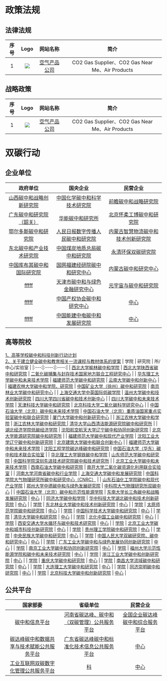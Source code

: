 # 政策法规
## 法律法规
| 序号 | Logo | 网站名称 | 简介 | 
|:---:|:----:|:----:|:----:|
| 1 | ![](https://www.airproducts.com/-/media/airproducts/air-products-logo.png?h=43&la=en&w=198&hash=90A24EFA57CB0806A7B5EBFC0FC78336) | [空气产品公司](https://www.airproducts.com/gases/carbon-dioxide) | CO2 Gas Supplier、CO2 Gas Near Me、Air Products |
## 战略政策
| 序号 | Logo | 网站名称 | 简介 | 
|:---:|:----:|:----:|:----:|
| 1 | ![](https://www.airproducts.com/-/media/airproducts/air-products-logo.png?h=43&la=en&w=198&hash=90A24EFA57CB0806A7B5EBFC0FC78336) | [空气产品公司](https://www.airproducts.com/gases/carbon-dioxide) | CO2 Gas Supplier、CO2 Gas Near Me、Air Products |

# 双碳行动
## 企业单位
| 政府单位 | 国央企业 | 民营企业 |
|:---:|:----:|:----:|
| [山西碳中和战略创新研究院](https://zgq.shanxi.gov.cn/ywdt_0/qnyw_71397/202110/t20211022_2794365.shtml) | [中国化学碳中和科学技术研究院](http://www.chinahualueng.com/default/detail/773) | [前瞻碳中和战略研究院](https://bg.qianzhan.com/tanzhonghe/) |
| [广东碳中和研究院（韶关）](http://www.gicn.ac.cn/) | [华能碳中和研究所](https://www.chng.com.cn/detail_jtyw/-/article/ccgb60va5Gwc/v/915471.html) | [北京怀柔工博碳中和研究院](https://view.inews.qq.com/k/20210817A04DRU00?web_channel=wap&openApp=false&f=newdc) |
| [鄂尔多斯碳中和研究院](http://ordostzh.cn/index.html) | [人民日报数字传播人民碳中和研究院](https://www.cdmfund.org/29024.html) | [内蒙古智慧物流碳中和技术创新研究院](https://www.eco.gov.cn/news_info/57319.html) |
| [东北碳中和产业技术研究院](http://lyt.ln.gov.cn/sy_143513/snzx/202107/t20210716_4217903.html) | [中国煤炭地质总局碳中和研究院](http://kczy.ccgc.cn/newsinfo/1882203.html) | [永清环保双碳研究院](http://www.yonker.com.cn/index.php?m=content&c=index&a=show&catid=31&id=1363#) |
| [中国库布其碳中和国际研究院](http://www.cssn.cn/whjs/whjs_whcy/202102/t20210210_5311564.shtml) | [国网福建经研院碳中和研究中心](https://news.bjx.com.cn/html/20210827/1173136.shtml) | [内蒙古碳中和研究中心](http://www.nmgsb.com.cn/system/yaowen/2022/062R4K2022.html) |
| [fffff](http://www.gicn.ac.cn/) | [天津市碳中和与绿色金融研究中心](https://www.tjcac.gov.cn/tjsg/cxyy/202108/t20210813_5533818.html) | [元宇宙与碳中和研究院](https://yyzcn.cn/blog/diary/1077.html) |
| [fffff](http://www.gicn.ac.cn/) | [中国产权协会碳中和研究中心](http://gs.people.com.cn/n2/2021/0514/c183360-34725783.html) | [中心](http://www.nmgsb.com.cn/system/yaowen/2022/062R4K2022.html) |
| [fffff](http://www.gicn.ac.cn/) | [中国能建中电碳中和发展研究院](http://www.ceec.net.cn/art/2022/6/11/art_11019_2521949.html) | [中心](http://www.nmgsb.com.cn/system/yaowen/2022/062R4K2022.html) |

## 高等院校
[1、高等学校碳中和科技创新行动计划](http://www.gov.cn/zhengce/zhengceku/2021-07/29/content_5628172.htm) <br>
[2、关于建立健全碳中和教育相关一流课程与教材体系的提案](http://www.moe.gov.cn/jyb_xxgk/xxgk_jyta/jyta_gaojiaosi/202208/t20220819_654024.html)
| 学院 | 研究院 | 所/中心/实验室 |
|:---:|:----:|:----:|
| [西北大学榆林碳中和学院](https://tzhxy.nwu.edu.cn/) | [西北大学陕西省碳中和研究院](https://tzhxy.nwu.edu.cn/) | [二氧化碳捕集与封存技术国家地方联合工程研究中心](https://ccus.nwu.edu.cn/index.htm) |
| [华东理工大学碳中和未来技术学院](https://zhxy.ecust.edu.cn/2021/0917/c6479a133287/page.htm) | [福建师范大学碳中和研究院](https://facn.fjnu.edu.cn/main.htm) | [云南大学碳中和创新中心](http://www.news.ynu.edu.cn/info/1093/27358.htm) |
| [福建农林大学碳中和学院、研究院](https://lxy.fafu.edu.cn/main.htm) | [中国矿业大学（徐州）碳中和研究院](https://lcei.cumt.edu.cn/) | [南京林业大学碳中和研究中心](https://news.eol.cn/dongtai/202107/t20210722_2138930.shtml) |
| [上海交通大学中英国际低碳学院](https://lcc.sjtu.edu.cn/) | [温州大学碳中和技术创新研究院](http://www.wzutiicn.com/) | [四川大学四川省碳中和技术创新中心](https://www.scu.edu.cn/info/1203/18379.htm) |
| [四川大学碳中和未来技术学院](https://www.scu.edu.cn/zzjg/xysz.htm#) | [天津科技大学碳中和研究院](http://news.tust.edu.cn/kdxw/c8f87967338b4023911d89e4ab0a1b13.htm) | [北京科技大学二氧化碳科学研究中心](https://news.ustb.edu.cn/info/1087/1613.htm) |
| [中国石油大学（北京）碳中和未来技术学院](https://www.cup.edu.cn/CCNFT/) | [中国石油大学（北京）重质油国家重点实验室碳中和联合研究院](https://www.cup.edu.cn/heavyoil/index.htm) | [厦门大学碳中和创新研究中心](https://coe.xmu.edu.cn/NewsShow.aspx?Id=16364) |
| [浙江农林大学碳中和学院](https://et.zafu.edu.cn/index.htm) | [浙江农林大学碳中和研究院  ](https://icn.zafu.edu.cn/) | [清华大学山西清洁能源研究院碳中和研究所](http://www.sice-tsinghua.org/index.php/research16) |
| [湖北经济学院低碳经济学院](http://dtjj.hbue.edu.cn/) | [沈阳航空航天大学辽宁碳中和协同创新研究院](https://www.sau.edu.cn/info/1041/3188.htm) | [北京大学能源研究院碳中和研究所](https://energy.pku.edu.cn/tzgg/yjyxw/0b2acfa608244495acceb36b792637ee.htm) |
| [福建师范大学碳中和现代产业学院](https://env.fjnu.edu.cn/main.htm) | [沈阳工业大学辽宁碳中和创新研究院](https://www.eol.cn/news/dongtai/202109/t20210923_2158226.shtml) | [北京建筑大学碳中和联合创新中心](https://xww.bucea.edu.cn/tgx/889befd59f13439d9af266a4ce92dc35.htm) |
| [福建师范大学碳中和未来技术学院](https://geo.fjnu.edu.cn/main.htm) | [沈阳工程学院碳达峰碳中和研究院](http://sie.edu.cn/info/1234/3376.htm) | [中国石油大学（华东）碳中和技术联合实验室](https://news.upc.edu.cn/info/1432/107239.htm) |
| [华北理工大学钢铁碳中和学院](http://newstest.ncst.edu.cn/col/1393558054724/2022/04/29/1651219946075.html) | [山东师范大学碳中和研究院](http://www.qlshx.sdnu.edu.cn/info/10445/125376.htm) | [中国科学院深圳先进技术研究院碳中和技术研究所](https://www.siat.ac.cn/jgsz2016/jgdh2016/kybm2016/tzhjsyjs2021/tzhjianjie/) |
| [北京工业大学碳中和未来技术学院](https://news.bjut.edu.cn/info/1002/3653.htm) | [西南石油大学碳中和研究院](https://www.swpu.edu.cn/news/info/2511/5599.htm) | [南开大学二氧化碳资源化利用联合实验室](http://news.nankai.edu.cn/ywsd/system/2021/06/25/030046956.shtml) |
| [河南大学河南省碳中和行业学院](https://ccce.henu.edu.cn/info/1534/11863.htm) | [上海交通大学碳中和发展研究院](https://ricn.sjtu.edu.cn/) | [中国科学院大气物理研究所碳中和研究中心（CNRC）](http://iap.cas.cn/gb/jgsz/kyxt/202103/t20210318_5978918.html) |
| [山东石油化工学院碳中和现代产业学院](https://www.sdipct.edu.cn/info/1047/4672.htm) | [郑州大学中德碳中和与绿色发展研究院](http://www.zzu.edu.cn/info/1217/76531.htm) | [中科院大气物理研究所双碳中心](http://cne.iap.ac.cn/) |
| [中国石油大学（北京）碳中和示范性能源学院](https://www.cup.edu.cn/ccne/szdw/index.htm) | [东南大学长三角碳中和战略发展研究院](http://ttc.seu.edu.cn/CMS/c-1049) | [中心](https://www.airprod.com/) |
| [同济大学碳中和学院](https://news.tongji.edu.cn/info/1003/79902.htm) | [华中科技大学湖北碳中和技术创新研究院](https://www.ncsti.gov.cn/kjdt/kjrd/202203/t20220324_63571.html) | [中心](https://www.airprod.com/) |
| [学院](https://www.airpr) | [东北林业大学碳中和技术创新研究院](https://news.nefu.edu.cn/info/1099/22532.htm) | [中心](https://www.airprod.com/) |
| [学院](https://www.airpr) | [太原师范学院碳中和研究院](https://www.tynu.edu.cn/info/1055/8137.htm) | [中心](https://www.airprod.com/) |
| [学院](https://www.airpr) | [中国科学技术大学碳中和研究院](https://po.ustc.edu.cn/2022/0123/c19836a544963/page.htm) | [中心](https://www.airprod.com/) |
| [学院](https://www.airpr) | [清华大学碳中和研究院](https://www.icon.tsinghua.edu.cn/) | [中心](https://www.airprod.com/) |
| [学院](https://www.airpr) | [北化中国工业碳中和研究院](https://bicci.buct.edu.cn/main.htm) | [中心](https://www.airprod.com/) |
| [学院](https://www.airpr) | [西安交通大学水循环与碳中和技术研究院](http://news.xjtu.edu.cn/info/1004/138680.htm) | [中心](https://www.airprod.com/) |
| [学院](https://www.airpr) | [北京工业大学碳中和城市科技创新研究院](https://news.bjut.edu.cn/info/1002/1904.htm) | [中心](https://www.airprod.com/) |
| [学院](https://www.airpr) | [贵州理工学院碳中和研究院](https://www.git.edu.cn/hgxy/info/1536/5126.htm) | [中心](https://www.airprod.com/) |
| [学院](https://www.airpr) | [中央民族大学碳中和研究院](https://eco.muc.edu.cn/info/1393/2936.htm) | [中心](https://www.airprod.com/) |
| [学院](https://www.airpr) | [中国人民大学双碳研究院、碳中和研究中心](http://nads.ruc.edu.cn/yjdt/1d0135645fb64269b13378f83e49b4be.htm) | [中心](https://www.airprod.com/) |
| [学院](https://www.airpr) | [广东工业大学碳中和与绿色发展协同创新研究院](https://ieee.gdut.edu.cn/info/1029/1053.htm) | [中心](https://www.airprod.com/) |
| [学院](https://www.airpr) | [南京工业大学碳中和协同创新研究院](http://cqt.njtech.edu.cn/info/1015/39508.htm) | [中心](https://www.airprod.com/) |
| [学院](https://www.airpr) | [福州大学示范性能源学院和碳中和未来技术研究院](https://news.fzu.edu.cn/info/1011/24696.htm) | [中心](https://www.airprod.com/) |
| [学院](https://www.airpr) | [浙江工业大学碳中和创新研究院](http://www.zcnii.zjut.edu.cn/main.htm) | [中心](https://www.airprod.com/) |
| [学院](https://www.airpr) | [重庆大学碳中和研究院](http://lowcarbon.cqu.edu.cn/index.htm) | [中心](https://www.airprod.com/) |
| [学院](https://www.airpr) | [南昌大学流域碳中和研究院](http://100.ncu.edu.cn/xqdt/mtjj/e5af5d9a255e4881b5685b42f1a223a3.htm) | [中心](https://www.airprod.com/) |
| [学院](https://www.airpr) | [大连理工大学碳中和研究院](https://www.dlut.edu.cn/info/1160/8004.htm) | [中心](https://www.airprod.com/) |
| [学院](https://www.airpr) | [同济崇明碳中和研究院](https://news.tongji.edu.cn/info/1003/79902.htm) | [中心](https://www.airprod.com/) |
| [学院](https://www.airpr) | [北京科技大学碳中和创新研究院](https://news.ustb.edu.cn/info/1087/52224.htm) | [中心](https://www.airprod.com/) |

## 公共平台
| 国家部委 | 省级单位 | 民营企业 |
|:---:|:----:|:----:|
| [碳中和信息平台](http://cn.edcmep.org.cn/) | [河南省碳达峰、碳中和（双碳管理）公共服务平台](http://www.hnco2.org.cn/) | [全国企业碳达峰碳中和综合服务平台](http://qgccep.com/) |
| [碳达峰碳中和数据共享与技术赋能公共服务平台](http://carbon.caict.ac.cn/index) | [广东省碳达峰碳中和标准化技术信息公共服务平台](https://www.gdtt.org.cn/home) | [中心](https://www.airprod.com/) |
| [工业互联网双碳数字化管理公共服务平台](https://zcarbon.idfactory.cn/) | [科](https://news.ustb.edu.cn/info/1087/52224.htm) | [中心](https://www.airprod.com/) |
